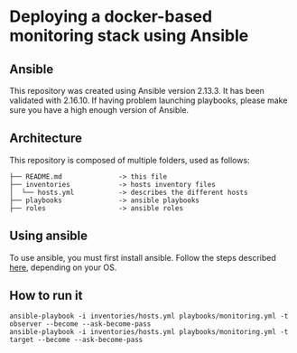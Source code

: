 # Deploying a docker-based monitoring stack using Ansible

## Ansible

This repository was created using Ansible version 2.13.3. It has been validated with 2.16.10. If having problem launching playbooks, please make sure you have a high enough version of Ansible.

## Architecture

This repository is composed of multiple folders, used as follows:

```.
├── README.md              -> this file
├── inventories            -> hosts inventory files
│  └── hosts.yml           -> describes the different hosts
├── playbooks              -> ansible playbooks
├── roles                  -> ansible roles
```

## Using ansible

To use ansible, you must first install ansible. Follow the steps described [here](https://docs.ansible.com/ansible/latest/installation_guide/index.html), depending on your OS.

## How to run it
```.
ansible-playbook -i inventories/hosts.yml playbooks/monitoring.yml -t observer --become --ask-become-pass
ansible-playbook -i inventories/hosts.yml playbooks/monitoring.yml -t target --become --ask-become-pass
```
